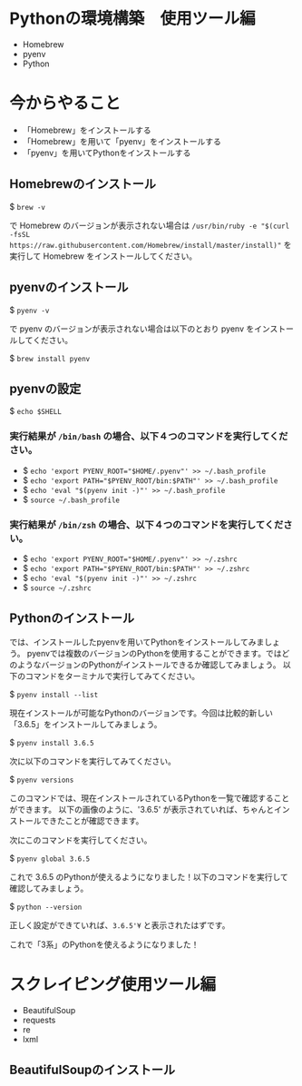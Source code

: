 # Pythonの環境構築　使用ツール編
- Homebrew
- pyenv
- Python

# 今からやること
- 「Homebrew」をインストールする
- 「Homebrew」を用いて「pyenv」をインストールする
- 「pyenv」を用いてPythonをインストールする


## Homebrewのインストール

$ `brew -v`

で Homebrew のバージョンが表示されない場合は `/usr/bin/ruby -e "$(curl -fsSL https://raw.githubusercontent.com/Homebrew/install/master/install)"` 
を実行して Homebrew をインストールしてください。


## pyenvのインストール

$ `pyenv -v`

で pyenv のバージョンが表示されない場合は以下のとおり pyenv をインストールしてください。

$ `brew install pyenv`


## pyenvの設定
$ `echo $SHELL`

### 実行結果が `/bin/bash` の場合、以下４つのコマンドを実行してください。

- $ `echo 'export PYENV_ROOT="$HOME/.pyenv"' >> ~/.bash_profile`
- $ `echo 'export PATH="$PYENV_ROOT/bin:$PATH"' >> ~/.bash_profile`
- $ `echo 'eval "$(pyenv init -)"' >> ~/.bash_profile`
- $ `source ~/.bash_profile`

### 実行結果が `/bin/zsh` の場合、以下４つのコマンドを実行してください。

- $ `echo 'export PYENV_ROOT="$HOME/.pyenv"' >> ~/.zshrc`
- $ `echo 'export PATH="$PYENV_ROOT/bin:$PATH"' >> ~/.zshrc`
- $ `echo 'eval "$(pyenv init -)"' >> ~/.zshrc`
- $ `source ~/.zshrc`


## Pythonのインストール

では、インストールしたpyenvを用いてPythonをインストールしてみましょう。
pyenvでは複数のバージョンのPythonを使用することができます。ではどのようなバージョンのPythonがインストールできるか確認してみましょう。
以下のコマンドをターミナルで実行してみてください。

$ `pyenv install --list`

現在インストールが可能なPythonのバージョンです。今回は比較的新しい「3.6.5」をインストールしてみましょう。

$ `pyenv install 3.6.5`

次に以下のコマンドを実行してみてください。

$ `pyenv versions`

このコマンドでは、現在インストールされているPythonを一覧で確認することができます。
以下の画像のように、'3.6.5' が表示されていれば、ちゃんとインストールできたことが確認できます。

次にこのコマンドを実行してください。

$ `pyenv global 3.6.5`

これで 3.6.5 のPythonが使えるようになりました！以下のコマンドを実行して確認してみましょう。

$ `python --version`

正しく設定ができていれば、`3.6.5'¥` と表示されたはずです。

これで「3系」のPythonを使えるようになりました！


# スクレイピング使用ツール編
- BeautifulSoup
- requests
- re
- lxml

## BeautifulSoupのインストール






